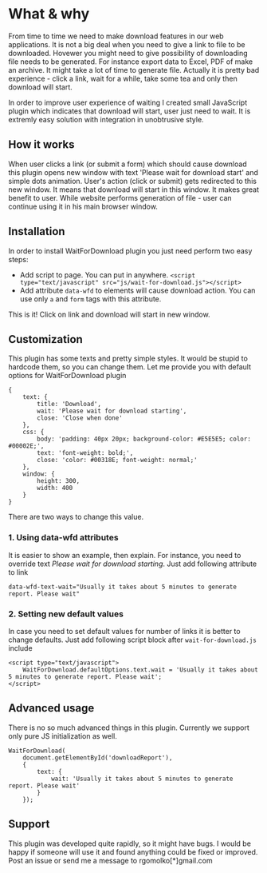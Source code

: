 ﻿What & why
==========

From time to time we need to make download features in our web applications. 
It is not a big deal when you need to give a link to file to be downloaded.
Hovewer you might need to give possibility of downloading file needs to be generated.
For instance export data to Excel, PDF of make an archive. It might take a lot of time 
to generate file. Actually it is pretty bad experience - click a link, wait for a while,
take some tea and only then download will start. 

In order to improve user experience of waiting I created small JavaScript plugin 
which indicates that download will start, user just need to wait. It is extremly easy solution
with integration in unobtrusive style. 

How it works
------------

When user clicks a link (or submit a form) which should cause download this plugin opens new window
with text 'Please wait for download start' and simple dots animation. User's action (click or submit)
gets redirected to this new window. It means that download will start in this window. 
It makes great benefit to user. While website performs generation of file - user can continue using it 
in his main browser window.

Installation
------------

In order to install WaitForDownload plugin you just need perform two easy steps:

+ Add script to page. You can put in anywhere.
`<script type="text/javascript" src="js/wait-for-download.js"></script>`
+ Add attribute `data-wfd` to elements will cause download action. You can use only `a` and `form` tags with this attribute.

This is it! Click on link and download will start in new window.

Customization
-------------

This plugin has some texts and pretty simple styles. It would be stupid to hardcode them, so you can change them.
Let me provide you with default options for WaitForDownload plugin
	
	{
        text: {
            title: 'Download',
            wait: 'Please wait for download starting',
            close: 'Close when done'
        },
        css: {
            body: 'padding: 40px 20px; background-color: #E5E5E5; color: #00002E;',
            text: 'font-weight: bold;',
            close: 'color: #00318E; font-weight: normal;'
        },
        window: {
            height: 300,
            width: 400
        }
    }

There are two ways to change this value.

### 1. Using data-wfd attributes

It is easier to show an example, then explain. For instance, you need to override text *Please wait for download starting*.
Just add following attribute to link

	data-wfd-text-wait="Usually it takes about 5 minutes to generate report. Please wait"

### 2. Setting new default values

In case you need to set default values for number of links it is better to change defaults. 
Just add following script block after `wait-for-download.js` include

	<script type="text/javascript">
		WaitForDownload.defaultOptions.text.wait = 'Usually it takes about 5 minutes to generate report. Please wait';
	</script>

Advanced usage
--------------

There is no so much advanced things in this plugin. Currently we support only pure JS initialization as well.

	WaitForDownload(
		document.getElementById('downloadReport'), 
		{ 
			text: { 
				wait: 'Usually it takes about 5 minutes to generate report. Please wait' 
			}
		});

Support
-------

This plugin was developed quite rapidly, so it might have bugs. 
I would be happy if someone will use it and found anything could be fixed or improved.
Post an issue or send me a message to rgomolko[*]gmail.com